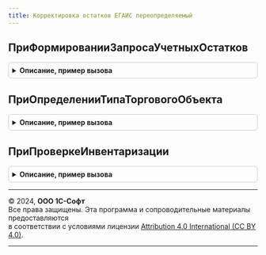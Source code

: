 ```yaml
---
title: Корректировка остатков ЕГАИС переопределяемый
---
```



## ПриФормированииЗапросаУчетныхОстатков
<details style="margin: 1em 0; padding: 0.5em; border: 1px solid #ccc; border-radius: 6px;">

<summary style="font-weight: bold; cursor: pointer;">Описание, пример вызова</summary>

```bsl

// Формирует текст запроса на получение учетных остатков алкогольной продукции.
//   Ожидаемые действия:
//   * Создание временной таблицы "Остатки" с колонками
//     ** Номенклатура   - ОпределяемыйТип.Номенклатура
//     ** Характеристика - ОпределяемыйТип.ХарактеристикаНоменклатуры
//     ** Серия          - ОпределяемыйТип.СерияНоменклатуры
//     ** Остаток        - Число
//     ** ОбъемДАЛ       - Число (объем ДАЛ единицы хранения номенклатуры, используется для неупакованной продукции для пересчета)
//   * Установка необходимых параметров запроса (например получение склада из организации ЕГАИС)
//
// Параметры:
//   Запрос            - Запрос - создаваемый запрос,
//   ОрганизацияЕГАИС  - СправочникСсылка.КлассификаторОрганизацийЕГАИС - ссылка сопоставленную собственной организации организацию ЕГАИС,
//   ТолькоМаркируемая - Булево - переключатель маркируемая/вся алкогольная продукция
//
Процедура ПриФормированииЗапросаУчетныхОстатков(Запрос, ОрганизацияЕГАИС, ТолькоМаркируемая) Экспорт
```

Пример вызова
```bsl
КорректировкаОстатковЕГАИСПереопределяемый.ПриФормированииЗапросаУчетныхОстатков(Запрос, ОрганизацияЕГАИС, ТолькоМаркируемая) 
```
</details>

## ПриОпределенииТипаТорговогоОбъекта
<details style="margin: 1em 0; padding: 0.5em; border: 1px solid #ccc; border-radius: 6px;">

<summary style="font-weight: bold; cursor: pointer;">Описание, пример вызова</summary>

```bsl

// В процедуре необходимо определить значения переменных ЭтоСклад и ЭтоТорговыйЗал в зависимости от типа торгового объекта.
//
// Параметры:
//  ОрганизацияЕГАИС - ОпределяемыйТип.ТорговыйОбъектЕГАИС - ссылка на собственный торговый объект,
//  ЭтоСклад - Булево - признак того, что торговый объект является складским помещением. Выходной параметр,
//  ЭтоТорговыйЗал - Булево - признак того, что торговый объект является торговым залом. Выходной параметр.
//
Процедура ПриОпределенииТипаТорговогоОбъекта(ОрганизацияЕГАИС, ЭтоСклад, ЭтоТорговыйЗал) Экспорт
```

Пример вызова
```bsl
КорректировкаОстатковЕГАИСПереопределяемый.ПриОпределенииТипаТорговогоОбъекта(ОрганизацияЕГАИС, ЭтоСклад, ЭтоТорговыйЗал) 
```
</details>

## ПриПроверкеИнвентаризации
<details style="margin: 1em 0; padding: 0.5em; border: 1px solid #ccc; border-radius: 6px;">

<summary style="font-weight: bold; cursor: pointer;">Описание, пример вызова</summary>

```bsl

// Проверяет состояние инвентаризации по складу.
//   Можно вывести текущее состояние (проводится/не проводится) и рекомендации (провести инвентаризацию),
//   активировать доступность отчетов по расхождениям
//
// Параметры:
//   Организация - ОпределяемыйТип.ОрганизацияКонтрагентЕГАИС - ссылка на собственную организацию,
//   ТорговыйОбъект - ОпределяемыйТип.ТорговыйОбъектЕГАИС - ссылка на собственный торговый объект,
//   ТекстПроверкиСклад - Строка, ФорматированнаяСтрока - результат проверки инвентаризации на складе. Выходной параметр,
//   ТекстПроверкиТорговыйЗал - Строка, ФорматированнаяСтрока - результат проверки инвентаризации в торговом зале. Выходной параметр,
//   ОтчетПоРасхождениямСклад - Булево - флаг доступности формирования отчета по излишкам/недостачам (на складе). Выходной параметр,
//   ОтчетПоРасхождениямТорговыйЗал - Булево - флаг доступности ссылка на формирование отчета по излишкам/недостачам (в торговом зале). Выходной параметр.
//
Процедура ПриПроверкеИнвентаризации(Организация, ТорговыйОбъект, ТекстПроверкиСклад, ТекстПроверкиТорговыйЗал, ОтчетПоРасхождениямСклад, ОтчетПоРасхождениямТорговыйЗал) Экспорт
```

Пример вызова
```bsl
КорректировкаОстатковЕГАИСПереопределяемый.ПриПроверкеИнвентаризации(Организация, ТорговыйОбъект, ТекстПроверкиСклад, ТекстПроверкиТорговыйЗал, ОтчетПоРасхождениямСклад, ОтчетПоРасхождениямТорговыйЗал) 
```
</details>

---

© 2024, **ООО 1С-Софт**  
Все права защищены. Эта программа и сопроводительные материалы предоставляются  
в соответствии с условиями лицензии [Attribution 4.0 International (CC BY 4.0)](https://creativecommons.org/licenses/by/4.0/legalcode).

---
